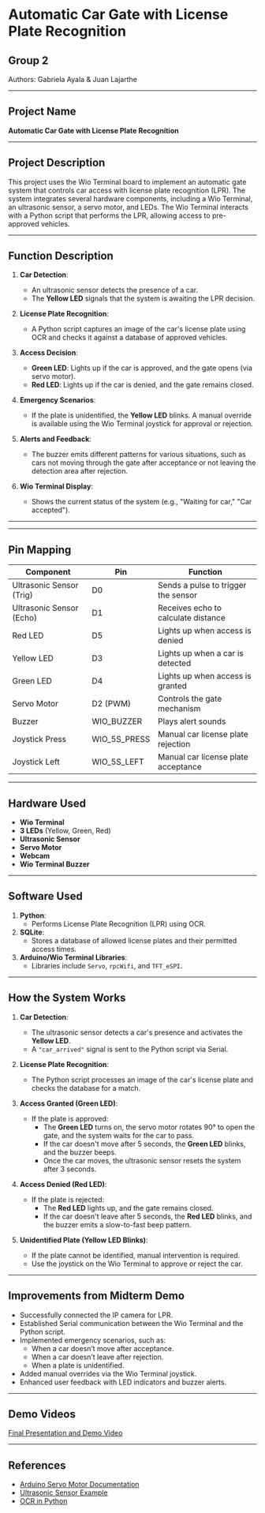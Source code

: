 # Automatic Car Gate with License Plate Recognition

## Group 2
Authors: Gabriela Ayala & Juan Lajarthe

---

## Project Name
**Automatic Car Gate with License Plate Recognition**

---

## Project Description
This project uses the Wio Terminal board to implement an automatic gate system that controls car access with license plate recognition (LPR). The system integrates several hardware components, including a Wio Terminal, an ultrasonic sensor, a servo motor, and LEDs. The Wio Terminal interacts with a Python script that performs the LPR, allowing access to pre-approved vehicles.

---

## Function Description
1. **Car Detection**:  
   - An ultrasonic sensor detects the presence of a car.
   - The **Yellow LED** signals that the system is awaiting the LPR decision.

2. **License Plate Recognition**:  
   - A Python script captures an image of the car's license plate using OCR and checks it against a database of approved vehicles.

3. **Access Decision**:  
   - **Green LED**: Lights up if the car is approved, and the gate opens (via servo motor).  
   - **Red LED**: Lights up if the car is denied, and the gate remains closed.  

4. **Emergency Scenarios**:  
   - If the plate is unidentified, the **Yellow LED** blinks. A manual override is available using the Wio Terminal joystick for approval or rejection.

5. **Alerts and Feedback**:  
   - The buzzer emits different patterns for various situations, such as cars not moving through the gate after acceptance or not leaving the detection area after rejection.  

6. **Wio Terminal Display**:  
   - Shows the current status of the system (e.g., "Waiting for car," "Car accepted").

---


---

## Pin Mapping

| **Component**            | **Pin**        | **Function**                                      |
|---------------------------|----------------|--------------------------------------------------|
| Ultrasonic Sensor (Trig)  | D0             | Sends a pulse to trigger the sensor              |
| Ultrasonic Sensor (Echo)  | D1             | Receives echo to calculate distance              |
| Red LED                   | D5             | Lights up when access is denied                 |
| Yellow LED                | D3             | Lights up when a car is detected                |
| Green LED                 | D4             | Lights up when access is granted                |
| Servo Motor               | D2 (PWM)       | Controls the gate mechanism                     |
| Buzzer                    | WIO_BUZZER     | Plays alert sounds                              |
| Joystick Press            | WIO_5S_PRESS   | Manual car license plate rejection              |
| Joystick Left             | WIO_5S_LEFT    | Manual car license plate acceptance             |

---

## Hardware Used
- **Wio Terminal**
- **3 LEDs** (Yellow, Green, Red)
- **Ultrasonic Sensor**
- **Servo Motor**
- **Webcam**
- **Wio Terminal Buzzer**

---

## Software Used
1. **Python**:  
   - Performs License Plate Recognition (LPR) using OCR.
2. **SQLite**:  
   - Stores a database of allowed license plates and their permitted access times.
3. **Arduino/Wio Terminal Libraries**:  
   - Libraries include `Servo`, `rpcWifi`, and `TFT_eSPI`.

---

## How the System Works

1. **Car Detection**:  
   - The ultrasonic sensor detects a car's presence and activates the **Yellow LED**.  
   - A `"car_arrived"` signal is sent to the Python script via Serial.

2. **License Plate Recognition**:  
   - The Python script processes an image of the car's license plate and checks the database for a match.  

3. **Access Granted (Green LED)**:  
   - If the plate is approved:  
     - The **Green LED** turns on, the servo motor rotates 90° to open the gate, and the system waits for the car to pass.  
     - If the car doesn't move after 5 seconds, the **Green LED** blinks, and the buzzer beeps.  
     - Once the car moves, the ultrasonic sensor resets the system after 3 seconds.

4. **Access Denied (Red LED)**:  
   - If the plate is rejected:  
     - The **Red LED** lights up, and the gate remains closed.  
     - If the car doesn't leave after 5 seconds, the **Red LED** blinks, and the buzzer emits a slow-to-fast beep pattern.  

5. **Unidentified Plate (Yellow LED Blinks)**:  
   - If the plate cannot be identified, manual intervention is required.  
   - Use the joystick on the Wio Terminal to approve or reject the car.

---

## Improvements from Midterm Demo
- Successfully connected the IP camera for LPR.  
- Established Serial communication between the Wio Terminal and the Python script.  
- Implemented emergency scenarios, such as:  
  - When a car doesn’t move after acceptance.  
  - When a car doesn’t leave after rejection.  
  - When a plate is unidentified.  
- Added manual overrides via the Wio Terminal joystick.  
- Enhanced user feedback with LED indicators and buzzer alerts.

---

## Demo Videos
[Final Presentation and Demo Video](http://tiny.cc/demofinal)

---

## References
- [Arduino Servo Motor Documentation](https://docs.arduino.cc/learn/electronics/servo-motors/)  
- [Ultrasonic Sensor Example](https://docs.arduino.cc/built-in-examples/sensors/Ping/)  
- [OCR in Python](https://pdf.wondershare.com/ocr/extracting-text-from-image-python.html#Part1.2)  


